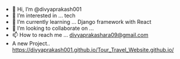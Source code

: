 - 👋 Hi, I’m @divyaprakash001
- 👀 I’m interested in ... tech
- 🌱 I’m currently learning ... Django framework with React
- 💞️ I’m looking to collaborate on ...
- 📫 How to reach me ... divyaprakashara09@gmail.com
- A new Project.. https://divyaprakash001.github.io/Tour_Travel_Website.github.io/
<!---
divyaprakash001/divyaprakash001 is a ✨ special ✨ repository because its `README.md` (this file) appears on your GitHub profile.
You can click the Preview link to take a look at your changes.  
--->
